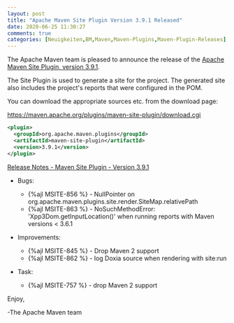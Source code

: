 ```yaml
---
layout: post
title: "Apache Maven Site Plugin Version 3.9.1 Released"
date: 2020-06-25 11:30:27
comments: true
categories: [Neuigkeiten,BM,Maven,Maven-Plugins,Maven-Plugin-Releases]
---
```

The Apache Maven team is pleased to announce the release of the 
[Apache Maven Site Plugin, version 3.9.1](https://maven.apache.org/plugins/maven-site-plugin/).

The Site Plugin is used to generate a site for the project. The generated site
also includes the project's reports that were configured in the POM.

You can download the appropriate sources etc. from the download page:
 
https://maven.apache.org/plugins/maven-site-plugin/download.cgi

``` xml
<plugin>
  <groupId>org.apache.maven.plugins</groupId>
  <artifactId>maven-site-plugin</artifactId>
  <version>3.9.1</version>
</plugin>   
```
<!-- more -->
[Release Notes - Maven Site Plugin - Version 3.9.1](https://issues.apache.org/jira/secure/ReleaseNote.jspa?projectId=12317923&version=12347781)

* Bugs:

  * {%ajl MSITE-856 %} - NullPointer on org.apache.maven.plugins.site.render.SiteMap.relativePath
  * {%ajl MSITE-863 %} - NoSuchMethodError: 'Xpp3Dom.getInputLocation()' when running reports with Maven versions &lt; 3.6.1

* Improvements:

  * {%ajl MSITE-845 %} - Drop Maven 2 support
  * {%ajl MSITE-862 %} - log Doxia source when rendering with site:run

* Task:

  * {%ajl MSITE-757 %} - drop Maven 2 support

Enjoy,

-The Apache Maven team
